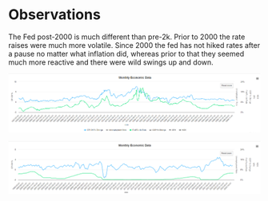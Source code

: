 # Observations

The Fed post-2000 is much different than pre-2k. Prior to 2000 the rate raises were much more volatile. Since 2000 the fed has not hiked rates after a pause no matter what inflation did, whereas prior to that they seemed much more reactive and there were wild swings up and down.

![Pre-2000 Fed](image.png)

![Post-2000 Fed](image-1.png)
